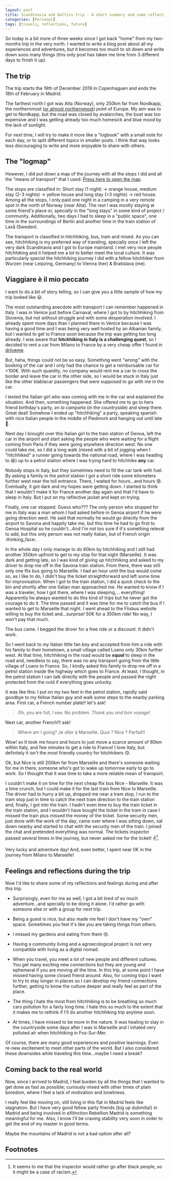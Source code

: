 ```yaml
---
layout: post
title: Scandinavia and Baltics trip - A short summary and some reflections
categories: [Personal]
tags: [travels, reflections, future]
---
```


So today is a bit more of three weeks since I got back "home" from my two-months trip in the very north.
I wanted to write a blog post about all my experiences and adventures, but it becomes too much to sit down and write down sooo many things (this only post has taken me time from 3 different days to finish it up).

## The trip

The trip starts the 19th of December 2019 in Copenhaguen and ends the 18th of February in Madrid.

The farthest north I got was Alta (Norway), only 250km far from Nordkapp, the northernmost ([or almost northernmost](https://en.wikipedia.org/wiki/North_Cape_(Norway)#Geography)) point of Europe. My aim was to get to Nordkapp, but the road was closed by avalanches, the boat was too expensive and I was getting already too much homesick and blue mood by the lack of sunlight.

For next time, I will try to make it more like a "logbook" with a small note for each day, or to split different topics in smaller posts. I think that way looks less discouraging to write and more enjoyable to share with others.


## The "logmap"

However, I did put down a map of the journey with all the stops I did and all the "means of transport" that I used: [Press here to open the map](https://facilmap.org/St2yjcRmp4a2).

The stops are classified in: Short stay (1 night) -> orange house, medium stay (2-3 nights) -> yellow house and long stay (>3 nights) -> red house. Among all the stops, I only paid one night in a camping in a very remote spot in the north of Norway (near Alta). The rest I was mostly staying at some friend's place or, specially in the "long stays" in some kind of project / community. Additionally, two days I had to sleep in a "public space", one time in the surroundings of Berlin and another time in the train station of Laxå (Sweden).

The transport is classified in hitchhiking, bus, train and mixed. As you can see, hitchhiking is my preferred way of traveling, specially once I left the very dark Scandinavia and I got to Europe mainland. I met very nice people hitchhiking and it helped me a lot to better meet the local culture. It was particularly special the hitchhiking journey I did with a fellow hitchhiker from Wurzen (near Leipzing, Germany) to Vienna (her) & Bratislava (me).

## Viaggiare è il mio peccato

I want to do a bit of story telling, so I can give you a little sample of how my trip looked like :smiley:.

The most outstanding anecdote with transport I can remember happened in Italy. I was in Venice just before Carnaval, where I got to by hitchhiking from Slovenia, but not without struggle and with some desperation involved. I already spent more days than I planned there in Venice because I was having a good time and I was being very well hosted by an Albanian family, but I wanted to get to France soon because the trip was getting too long already. I was aware that **hitchhiking in Italy is a challenging quest**, so I decided to rent a car from Milano to France by a very cheap offer I found in [driiveme](https://www.driiveme.co.uk/).

But, haha, things could not be so easy. Something went _"wrong"_ with the booking of the car and I only had the chance to get a reimbursable car for <100€. With such quantity, no company would rent me a car to cross the border and leave the car in the other side, so I would be stuck in Italy just like the other blablacar passengers that were supposed to go with me in the car.

I texted the Italian girl who was coming with me in the car and explained the situation. And then, something happened.
She offered me to go to hers friend birthday's party, *en la campaña* (in the countryside) and sleep there. Great deal! Somehow I ended up "hitchhiking" a party, speaking spanish with nice Italian people in the middle of Piedmont and hanging out until late :tada:.

Next day I brought over this Italian girl to the train station of Genoa, left the car in the airport and start asking the people who were waiting for a flight coming from Paris if they were going anywhere direction west. No one could take me, so I did a long walk (mixed with a bit of jogging when I "hitchhiked" a runner going towards the national road, where I was heading to :laughing:) up to a petrol station where I was trying hard to hitchhike **any** car.

Nobody stops in Italy, but they sometimes need to fill the car tank with fuel. By asking a family in the petrol station I got a short ride some kilometers further west near the toll entrance. There, I waited for hours...and hours :cold_sweat:. Eventually, it got dark and my hopes were getting down. I started to think that I wouldn't make it for France another day again and that I'd have to sleep in Italy. But I put on my reflective jacket and kept on trying.

Finally, one car stopped. Guess who??? The only person who stopped for me in Italy was a man whom I had asked before in Genoa airport if he were going direction west. He said that normally he would go directly from the airport to Savona and happily take me, but this time he had to go first to Genoa Hospital so he couldn't...And I'm not too sure if it's something relevat to add, but this only person was not really Italian, but of French origin :thinking_face:.

In the whole day I only manage to do 60km by hitchhiking and I still had another 350km upfront to get to my stop for that night (Marseille). It was dark and getting late, so I was kind of giving up hitchhiking and asked to my driver to drop me off in the Savona train station. From there, there was still only one flix bus going to Marseille. I had an hour until the bus would come so, as I like to do, I didn't buy the ticket straightforward and left some time for improvisation. When I got to the train station, I did a quick check to the bin and shortly after one Italian man approached me. He wanted to know if I was a traveler, how I got there, where I was sleeping,... everything! Apparently he always wanted to do this kind of trips but he never got the courage to do it. The time passed and it was time for me to catch the bus if I wanted to get to Marseille that night. I went ahead to the Flixbus website willing to buy the ticket and...surprise! 50€ for a 350km ride! No way, I won't pay that much.

The bus came. I begged the driver for a free ride or a discount. It didn't work.

So I went back to my Italian little fan boy and accepted from him a ride with his family to their hometown, a small village called Loano only 30km further west. At that time, hitchhiking in the road would be _**equal**_ to sleep in the road and, needless to say, there was no any transport going from the little village of Loano to France. So, I kindly asked this family to drop me off in a petrol station inside the highway which goes to France. At least, I thought, in the petrol station I can talk directly with the people and passed the night protected from the cold if everything goes unlucky.

It was like this: I put on my two feet in the petrol station, rapidly said goodbye to my fellow Italian guy and walk some steps to the nearby parking area. First car, a French number plate!! let's ask!

> Oh, you are full, I see. No problem. _Thank you and bon voyage!_

Next car, another French!!! ask!

> Where am I going? Je _aller_ à Marseille. Quoi ? Nice ? Parfait!!

Wow! so It took me hours and hours to just move a scarce amount of 80km within Italy, and few minutes to get a ride to France! I love Italy, but definitely it isn't the most friendly country for hitchhikers :sweat:.

Ok, but Nice is still 200km far from Marseille and there's someone waiting for me in there, someone who's got to wake up tomorrow early to go to work. So I thought that it was time to take a more reliable mean of transport.

I couldn't make it on time for the next cheap flix bus Nice - Marseille. It was a time crunch, but I could make it for the last train from Nice to Marseille. The driver had to hurry a bit up, dropped me near a tram stop, I run to the tram stop just in time to catch the next tram direction to the train station and, finally, I got into the train. I hadn't even time to buy the train ticket in the train station, and I wouldn't have bought the ticket in the tram in case I missed the train plus missed the money of the ticket. Some security men, just done with the work of the day, came over where I was sitting down, sat down nearby and started to chat with the security men of the train. I joined the chat and pretended everything was normal. The tickets inspector passed several times in the journey, but never asked me for the ticket! :v:[^1].

Very lucky and adventure day! And, even better, I spent near 0€ in the journey from Milano to Marseille!

[^1]: It seems to me that the inspector would rather go after black people, so it might be a case of racism.

## Feelings and reflections during the trip

Now I'd like to share some of my reflections and feelings during and after this trip.

* Surprisingly, even for me as well, I got a bit tired of so much adventure...and specially to be doing it alone. I'd rather go with someone else or with a group for next trip.

* Being a guest is nice, but also made me feel I don't have my "own" space. Sometimes you feel it's like you are taking things from others.

* I missed my gardens and eating from them :cry:.

* Having a community living and a agroecological project is not very compatible with living as a digital nomad.

* When you travel, you meet a lot of new people and different cultures. You get many exciting new connections but they are young and ephemeral if you are moving all the time. In this trip, at some point I have missed having some closed friend around. Also, for coming trips I want to try to stay longer in places so I can develop my friend connections further, getting to know the culture deeper and really feel as part of the place.

* The thing I hate the most from hitchhiking is to be breathing so much cars pollution for a fairly long time. I hate this so much to the extent that it makes me to rethink if I'll do another hitchhiking trip anytime soon.

* At times, I have missed to be more in the nature. It was healing to stay in the countryside some days after I was in Marseille and I inhaled very polluted air when hitchhiking in Fos-Sur-Mer.


Of course, there are many good experiences and positive learnings. Even re-new excitement to meet other parts of the world. But I also considered these downsides while traveling this time...maybe I need a break?

## Coming back to the real world

Now, since I arrived to Madrid, I feel burden by all the things that I wanted to get done as fast as possible; curiously mixed with other times of plain boredom, where I feel a lack of motivation and loneliness.

I really feel like moving on, still living in this flat in Madrid feels like stagnation. But I have very good fellow party friends (big up dubmilia!) in Madrid and being involved in eXtinction Rebellion Madrid is something meaningful for me. Also, I know I'll be craving stability very soon in order to get the end of my master in good terms.

Maybe the mountains of Madrid is not a bad option after all?


## Footnotes
